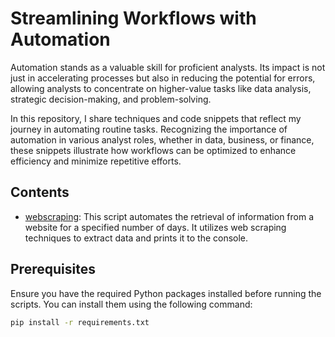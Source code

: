 # Streamlining Workflows with Automation
Automation stands as a valuable skill for proficient analysts. Its impact is not just in accelerating processes but also in reducing the potential for errors, allowing analysts to concentrate on higher-value tasks like data analysis, strategic decision-making, and problem-solving.

In this repository, I share techniques and code snippets that reflect my journey in automating routine tasks. Recognizing the importance of automation in various analyst roles, whether in data, business, or finance, these snippets illustrate how workflows can be optimized to enhance efficiency and minimize repetitive efforts.

## Contents

- [webscraping](webscraping/web_scrapper.py): This script automates the retrieval of information from a website for a specified number of days. It utilizes web scraping techniques to extract data and prints it to the console.

## Prerequisites

Ensure you have the required Python packages installed before running the scripts. You can install them using the following command:

```bash
pip install -r requirements.txt

